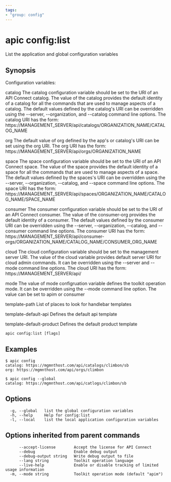 ```yaml
---
tags:
- "group: config"
---
```

# apic config:list

List the application and global configuration variables

## Synopsis

Configuration variables:

  catalog
    The catalog configuration variable should be set to the URI of an
    API Connect catalog.  The value of the catalog provides the default
    identity of a catalog for all the commands that are used to manage
    aspects of a catalog.  The default values defined by the catalog's
    URI can be overridden using the --server, --organization, and
    --catalog command line options.  The catalog URI has the form:
    https://MANAGEMENT_SERVER/api/catalogs/ORGANIZATION_NAME/CATALOG_NAME

  org
    The default value of org defined by the app's or catalog's URI can be
    set using the org URI.  The org URI has the form:
    https://MANAGEMENT_SERVER/api/orgs/ORGANIZATION_NAME

  space
    The space configuration variable should be set to the URI of an
    API Connect space.  The value of the space provides the default
    identity of a space for all the commands that are used to manage
    aspects of a space.  The default values defined by the spaces's
    URI can be overridden using the --server, --organization,
    --catalog, and --space command line options.  The space URI has the form:
    https://MANAGEMENT_SERVER/api/spaces/ORGANIZATION_NAME/CATALOG_NAME/SPACE_NAME

  consumer
    The consumer configuration variable should be set to the URI of an API
    Connect consumer.  The value of the consumer-org provides the default
    identity of a consumer. The default values defined by the consumer URI
    can be overridden using the --server, --organization, --catalog, and
    --consumer command line options.  The consumer URI has the form:
    https://MANAGEMENT_SERVER/api/consumer-orgs/ORGANIZATION_NAME/CATALOG_NAME/CONSUMER_ORG_NAME

  cloud
    The cloud configuration variable should be set to the management
    server URI. The value of the cloud variable provides default
    server URI for cloud admin commands. It can be overridden using
    the --server and --mode command line options. The cloud URI has the form:
    https://MANAGEMENT_SERVER/api/

  mode
    The value of mode configruation variable defines the toolkit operation 
    mode. It can be overridden using the --mode command line option. 
    The value can be set to apim or consumer

  template-path
    List of places to look for handlebar templates

  template-default-api
    Defines the default api template

  template-default-product
    Defines the default product template


```
apic config:list [flags]
```

## Examples

```
$ apic config
catalog: https://mgmnthost.com/api/catalogs/climbon/sb
org: https://mgmnthost.com/api/orgs/climbon

$ apic config --global
catalog: https://mgmnthost.com/api/catlogs/climbon/sb

```


## Options

```
  -g, --global   list the global configuration variables
  -h, --help     Help for config:list
  -l, --local    list the local application configuration variables
```

## Options inherited from parent commands

```
      --accept-license        Accept the license for API Connect
      --debug                 Enable debug output
      --debug-output string   Write debug output to file
      --lang string           Toolkit operation language
      --live-help             Enable or disable tracking of limited usage information
  -m, --mode string           Toolkit operation mode (default "apim")
```
